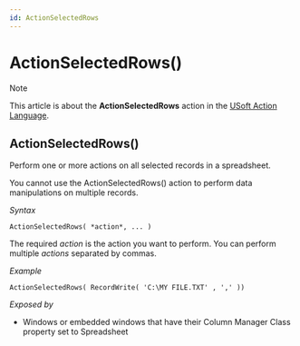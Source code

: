 ```yaml
---
id: ActionSelectedRows
---
```


# ActionSelectedRows()



> [!NOTE]
> This article is about the **ActionSelectedRows** action in the [USoft Action Language](/docs/Task_flow/Action_Language_reference/USoft_Action_Language.md).

## **ActionSelectedRows()**

Perform one or more actions on all selected records in a spreadsheet.

You cannot use the ActionSelectedRows() action to perform data manipulations on multiple records.

*Syntax*

```
ActionSelectedRows( *action*, ... )
```

The required *action* is the action you want to perform. You can perform multiple *actions* separated by commas.

*Example*

```
ActionSelectedRows( RecordWrite( 'C:\MY FILE.TXT' , ',' ))
```

*Exposed by*

- Windows or embedded windows that have their Column Manager Class property set to Spreadsheet